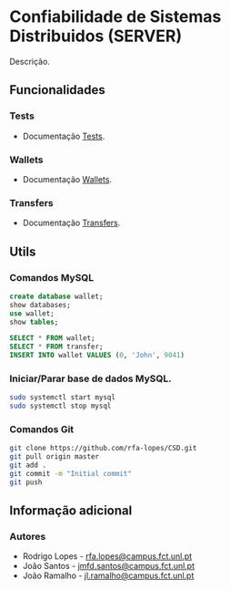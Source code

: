 # Confiabilidade de Sistemas Distribuidos (SERVER)

Descrição.

## Funcionalidades
### Tests
* Documentação [Tests](Lib/TESTS.md).
### Wallets
* Documentação [Wallets](Lib/WALLETS.md).
### Transfers
* Documentação [Transfers](Lib/TRANSFERS.md).

## Utils
### Comandos MySQL
```SQL
create database wallet;
show databases;
use wallet;
show tables;

SELECT * FROM wallet;
SELECT * FROM transfer;
INSERT INTO wallet VALUES (0, 'John', 9041)
```
### Iniciar/Parar base de dados MySQL.
```bash
sudo systemctl start mysql
sudo systemctl stop mysql
```

### Comandos Git
```bash
git clone https://github.com/rfa-lopes/CSD.git
git pull origin master
git add .
git commit -m "Initial commit"
git push
```
## Informação adicional
### Autores
* Rodrigo Lopes - rfa.lopes@campus.fct.unl.pt
* João Santos - jmfd.santos@campus.fct.unl.pt
* João Ramalho - jl.ramalho@campus.fct.unl.pt
